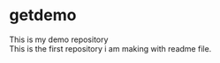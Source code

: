 # getdemo
This is my demo repository 
<br>
This is the first repository i am making with readme file.
